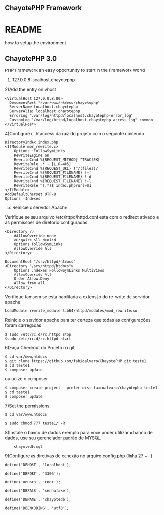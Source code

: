 
## ChayotePHP Framework 

# README #

how to setup the environment


ChayotePHP 3.0
----------------------------

PHP Framework an easy opportunity to start in the Framework World


1)
    127.0.0.8 		localhost.chayotephp

2)Add the entry on vhost

    <VirtualHost 127.0.0.8:80>
      DocumentRoot "/var/www/htdocs/chayotephp"
      ServerName localhost.chayotephp
      ServerAlias localhost.chayotephp
      ErrorLog "/var/log/httpd/localhost.chayotephp-error_log"
      CustomLog "/var/log/httpd/localhost.chayotephp-access_log" common    
    </VirtualHost>
  
  4)Configure o .htaccess da raiz do projeto com o seguinte conteudo

    DirectoryIndex index.php
    <IfModule mod_rewrite.c>
        Options +FollowSymLinks
        RewriteEngine on
        RewriteCond %{REQUEST_METHOD} ^TRAC[EK]
        RewriteRule .* - [L,R=405]
        RewriteCond %{REQUEST_URI} !^/(files)/
        RewriteCond %{REQUEST_FILENAME} !-f
        RewriteCond %{REQUEST_FILENAME} !-d
        RewriteCond %{REQUEST_FILENAME} !-l
        RewriteRule ^(.*)$ index.php?url=$1
    </IfModule>
    AddDefaultCharset UTF-8
    Options -Indexes
    
    
    
    
5) Reinicie o servidor Apache

Verifique se seu arquivo /etc/httpd/httpd.conf esta com o redirect ativado e as permissoes de diretorio configuradas

    <Directory />
        #AllowOverride none
        #Require all denied
        Options FollowSymLinks
        AllowOverride All  
    </Directory>
    
    DocumentRoot "/srv/httpd/htdocs"
    <Directory "/srv/httpd/htdocs">
        Options Indexes FollowSymLinks MultiViews
        AllowOverride All
        Order Allow,Deny
        Allow from all      
    </Directory>    
    
Verifique tambem se esta habilitada a extensão do re-write do servidor apache
    
    LoadModule rewrite_module lib64/httpd/modules/mod_rewrite.so

Reinicie o servidor apache para ter certeza que todas as configurações foram carregadas
    
    $ sudo /etc/rc.d/rc.httpd stop                                                                                                                            
    $sudo /etc/rc.d/rc.httpd start  
    
    
    
6)Faça Checkout do Projeto no git
    
    $ cd var/www/htdocs
    $ git clone https://github.com/fabioalvaro/ChayotePHP.git teste1
    $ cd teste1
    $ composer update

ou utlize o composer

    $ composer create-project --prefer-dist fabioalvaro/chayotephp teste1
    $ cd teste1
    $ composer update

    
    
7)Set the permissions:

    $ cd var/www/htdocs
    
    $ sudo chmod 777 teste1/ -R

    
8)Instale o banco de dados exemplo para voce poder utilizar o banco de dados, use seu gerenciador padrão de MYSQL.
    
        chayotedb.sql
        
        
9)Configure as diretivas de conexão no arquivo config.php (linha 27 +- )
    
    define('DBHOST', 'localhost');
    
    define('DBPORT', '3306');
    
    define('DBUSER', 'root');
    
    define('DBPASS', 'senhafake');
    
    define('DBNAME', 'chayotedb');
    
    define('DBENCODING', 'utf8');
        
        
        
    
    
    
